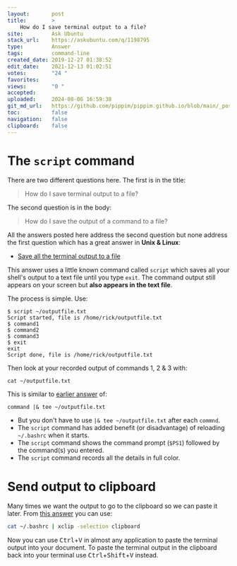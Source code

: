 ```yaml
---
layout:       post
title:        >
    How do I save terminal output to a file?
site:         Ask Ubuntu
stack_url:    https://askubuntu.com/q/1198795
type:         Answer
tags:         command-line
created_date: 2019-12-27 01:38:52
edit_date:    2021-12-13 01:02:51
votes:        "24 "
favorites:    
views:        "0 "
accepted:     
uploaded:     2024-08-06 16:59:38
git_md_url:   https://github.com/pippim/pippim.github.io/blob/main/_posts/2019/2019-12-27-How-do-I-save-terminal-output-to-a-file_.md
toc:          false
navigation:   false
clipboard:    false
---
```


# The `script` command

There are two different questions here. The first is in the title:

> How do I save terminal output to a file?  

The second question is in the body:

> How do I save the output of a command to a file?  

All the answers posted here address the second question but none address the first question which has a great answer in **Unix & Linux**:

- [Save all the terminal output to a file][1]

This answer uses a little known command called `script` which saves all your shell's output to a text file until you type `exit`. The command output still appears on your screen but **also appears in the text file**. 

The process is simple. Use:

``` 
$ script ~/outputfile.txt
Script started, file is /home/rick/outputfile.txt
$ command1
$ command2
$ command3
$ exit
exit
Script done, file is /home/rick/outputfile.txt
```

Then look at your recorded output of commands 1, 2 & 3 with:

``` 
cat ~/outputfile.txt
```

This is similar to [earlier answer][2] of:

``` 
command |& tee ~/outputfile.txt
```

- But you don't have to use `|& tee ~/outputfile.txt` after each `commnd`.
- The `script` command has added benefit (or disadvantage) of reloading `~/.bashrc` when it starts.
- The `script` command shows the command prompt (`$PS1`) followed by the command(s) you entered.
- The `script` command records all the details in full color.

# Send output to clipboard

Many times we want the output to go to the clipboard so we can paste it later. From [this answer](https://stackoverflow.com/a/5130969/6929343) you can use:

``` bash
cat ~/.bashrc | xclip -selection clipboard
```

Now you can use <kbd>Ctrl</kbd>+<kbd>V</kbd> in almost any application to paste the terminal output into your document. To paste the terminal output in the clipboard back into your terminal use <kbd>Ctrl</kbd>+<kbd>Shift</kbd>+<kbd>V</kbd> instead.

  [1]: https://unix.stackexchange.com/a/200642/200094
  [2]: https://askubuntu.com/a/485762/307523
